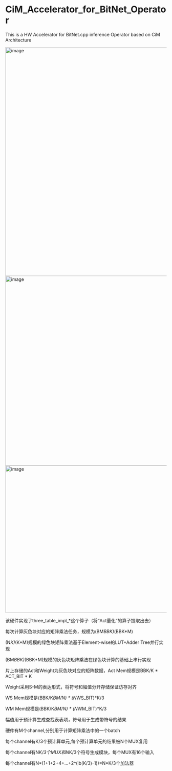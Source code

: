 # CiM_Accelerator_for_BitNet_Operator
This is a HW Accelerator for BitNet.cpp inference Operator based on CiM Architecture

<img width="981" height="714" alt="image" src="https://github.com/user-attachments/assets/bdd2f809-352c-44a0-a136-4c1d87f2b003" />

<img width="938" height="592" alt="image" src="https://github.com/user-attachments/assets/955b5051-c9a4-462e-b2ea-b9207f90259f" />

<img width="915" height="459" alt="image" src="https://github.com/user-attachments/assets/0a849dc9-e025-4624-8b50-62b70511e746" />


该硬件实现了three_table_impl_*这个算子（将“Act量化”的算子提取出去）

每次计算灰色块对应的矩阵乘法任务，规模为(BM*BBK)*(BBK*M)

(N*K)*(K*M)规模的绿色块矩阵乘法基于Element-wise的LUT+Adder Tree并行实现

(BM*BBK)*(BBK*M)规模的灰色块矩阵乘法在绿色块计算的基础上串行实现

片上存储的Act和Weight为灰色块对应的矩阵数据，Act Mem规模是BBK/K * ACT_BIT * K

Weight采用S-M的表达形式，将符号和幅值分开存储保证访存对齐

WS Mem规模是(BBK/K*BM/N) * (N*WS_BIT)*K/3

WM Mem规模是(BBK/K*BM/N) * (N*WM_BIT)*K/3

幅值用于预计算生成查找表表项，符号用于生成带符号的结果

硬件有M个channel,分别用于计算矩阵乘法中的一个batch

每个channel有K/3个预计算单元,每个预计算单元的结果被N个MUX复用

每个channel有N*K/3个MUX和N*K/3个符号生成模块，每个MUX有16个输入

每个channel有N*(1+1+2+4+…+2^(lb(K/3)-1))=N*K/3个加法器


